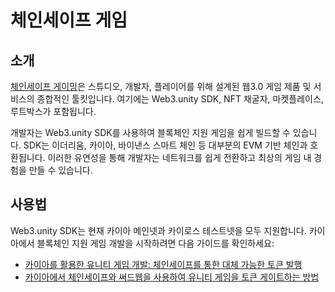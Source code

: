 # 체인세이프 게임

## 소개

[체인세이프 게이밍](https://docs.gaming.chainsafe.io/)은 스튜디오, 개발자, 플레이어를 위해 설계된 웹3.0 게임 제품 및 서비스의 종합적인 툴킷입니다. 여기에는 Web3.unity SDK, NFT 채굴자, 마켓플레이스, 루트박스가 포함됩니다.

개발자는 Web3.unity SDK를 사용하여 블록체인 지원 게임을 쉽게 빌드할 수 있습니다. SDK는 이더리움, 카이아, 바이낸스 스마트 체인 등 대부분의 EVM 기반 체인과 호환됩니다. 이러한 유연성을 통해 개발자는 네트워크를 쉽게 전환하고 최상의 게임 내 경험을 만들 수 있습니다.

## 사용법

Web3.unity SDK는 현재 카이아 메인넷과 카이로스 테스트넷을 모두 지원합니다. 카이아에서 블록체인 지원 게임 개발을 시작하려면 다음 가이드를 확인하세요:

- [카이아를 활용한 유니티 게임 개발: 체인세이프를 통한 대체 가능한 토큰 발행](https://medium.com/kaiachain/unity-game-development-on-kaia-minting-fungible-tokens-with-chainsafe-beea9022c42d)
- [카이아에서 체인세이프와 써드웹을 사용하여 유니티 게임을 토큰 게이트하는 방법](https://medium.com/kaiachain/how-to-token-gate-a-unity-game-using-chainsafe-and-thirdweb-on-kaia-93c574519da2)
